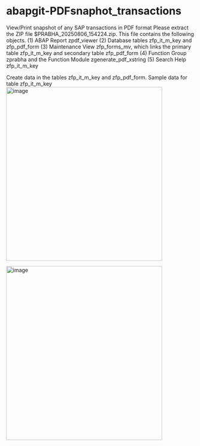# abapgit-PDFsnaphot_transactions
View/Print snapshot of any SAP transactions in PDF format
Please extract the ZIP file $PRABHA_20250806_154224.zip. This file contains the following objects.
(1) ABAP Report zpdf_viewer
(2) Database tables zfp_it_m_key and zfp_pdf_form
(3) Maintenance View zfp_forms_mv, which links the primary table zfp_it_m_key and secondary table zfp_pdf_form
(4) Function Group zprabha and the Function Module zgenerate_pdf_xstring
(5) Search Help zfp_it_m_key

Create data in the tables zfp_it_m_key and zfp_pdf_form.
Sample data for table zfp_it_m_key
<img width="416" height="465" alt="image" src="https://github.com/user-attachments/assets/5ec4e7bc-103c-464e-b2da-fe0defb7ae4c" />

<img width="416" height="465" alt="image" src="https://github.com/user-attachments/assets/8a2e5299-ed19-45ae-b8d3-6a43feb7b4e4" />
